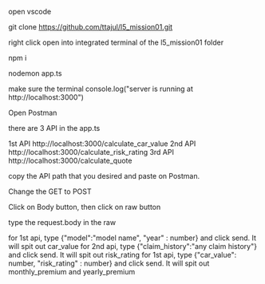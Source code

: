 open vscode

git clone https://github.com/ttajul/l5_mission01.git

right click open into integrated terminal of the l5_mission01 folder

npm i

nodemon app.ts

make sure the terminal console.log("server is running at http://localhost:3000")

Open Postman

there are 3 API in the app.ts

1st API http://localhost:3000/calculate_car_value
2nd API http://localhost:3000/calculate_risk_rating
3rd API http://localhost:3000/calculate_quote

copy the API path that you desired and paste on Postman.

Change the GET to POST

Click on Body button, then click on raw button

type the request.body in the raw

for 1st api, type {"model":"model name", "year" : number} and click send. It will spit out car_value
for 2nd api, type {"claim_history":"any claim history"} and click send. It will spit out risk_rating
for 1st api, type {"car_value": number, "risk_rating" : number} and click send. It will spit out monthly_premium and yearly_premium

